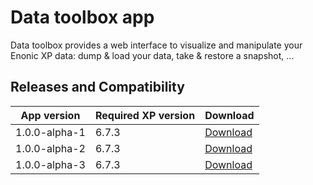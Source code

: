 # Data toolbox app

Data toolbox provides a web interface to visualize and manipulate your Enonic XP data: dump & load your data, take & restore a snapshot, ...

## Releases and Compatibility

| App version | Required XP version | Download |
| ----------- | ------------------- | -------- |
| 1.0.0-alpha-1 | 6.7.3 | [Download](https://dl.bintray.com/rcd-systems/rcd-repo/systems/rcd/enonic/datatoolbox/1.0.0-alpha-1/datatoolbox-1.0.0-alpha-1.jar) |
| 1.0.0-alpha-2 | 6.7.3 | [Download](https://dl.bintray.com/rcd-systems/rcd-repo/systems/rcd/enonic/datatoolbox/1.0.0-alpha-2/datatoolbox-1.0.0-alpha-2.jar) |
| 1.0.0-alpha-3 | 6.7.3 | [Download](https://dl.bintray.com/rcd-systems/rcd-repo/systems/rcd/enonic/datatoolbox/1.0.0-alpha-3/datatoolbox-1.0.0-alpha-3.jar) |
